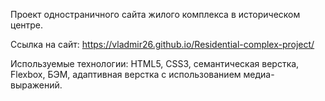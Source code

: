 Проект одностраничного сайта жилого комплекса в историческом центре. 

Ссылка на сайт:   https://vladmir26.github.io/Residential-complex-project/ 

Используемые технологии: 
HTML5,
CSS3,
семантическая верстка,
Flexbox,
БЭМ,
адаптивная верстка с использованием медиа-выражений.
